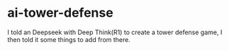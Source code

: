 # ai-tower-defense
I told an Deepseek with Deep Think(R1) to create a tower defense game, I then told it some things to add from there.
